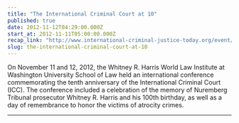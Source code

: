 ```yaml
---
title: "The International Criminal Court at 10"
published: true
date: 2012-11-12T04:29:00.000Z
start_at: 2012-11-11T05:00:00.000Z
recap_link: "http://www.international-criminal-justice-today.org/event/2012/10/12/the-international-criminal-court-at-10/"
slug: the-international-criminal-court-at-10
---
```


On November 11 and 12, 2012, the Whitney R. Harris World Law Institute at Washington University School of Law held an international conference commemorating the tenth anniversary of the International Criminal Court (ICC). The conference included a celebration of the memory of Nuremberg Tribunal prosecutor Whitney R. Harris and his 100th birthday, as well as a day of remembrance to honor the victims of atrocity crimes.

---
